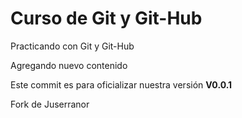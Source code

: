# Curso de Git y Git-Hub

Practicando con Git y Git-Hub

Agregando nuevo contenido

Este commit es para oficializar nuestra versión **V0.0.1**

Fork de Juserranor
